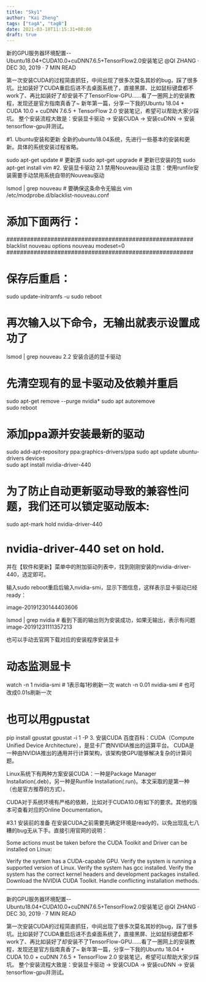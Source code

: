 ```yaml
---
title: "Sky1"
author: "Kai Zheng"
tags: ["tagA", "tagB"]
date: 2021-03-10T11:15:31+08:00
draft: true
---
```


新的GPU服务器环境配置--Ubuntu18.04+CUDA10.0+cuDNN7.6.5+TensorFlow2.0安装笔记
@QI ZHANG · DEC 30, 2019 · 7 MIN READ

第一次安装CUDA的过程简直抓狂，中间出现了很多次莫名其妙的bug，踩了很多坑。比如装好了CUDA重启后进不去桌面系统了，直接黑屏、比如鼠标键盘都不work了、再比如装好了却安装不了TensorFlow-GPU……看了一圈网上的安装教程，发现还是官方指南真香了~ 新年第一篇，分享一下我的Ubuntu 18.04 + CUDA 10.0 + cuDNN 7.6.5 + TensorFlow 2.0 安装笔记，希望可以帮助大家少踩坑。 整个安装流程大致是：安装显卡驱动 -> 安装CUDA -> 安装cuDNN -> 安装tensorflow-gpu并测试。

<!--more-->


#1. Ubuntu安装和更新
全新的ubuntu18.04系统，先进行一些基本的安装和更新。具体的系统安装过程省略。

sudo apt-get update # 更新源
sudo apt-get upgrade # 更新已安装的包
sudo apt-get install vim
#2. 安装显卡驱动
2.1 禁用Nouveau驱动
注意：使用runfile安装需要手动禁用系统自带的Nouveau驱动

lsmod | grep nouveau # 要确保这条命令无输出
vim /etc/modprobe.d/blacklist-nouveau.conf

# 添加下面两行：
#######################################################
blacklist nouveau
options nouveau modeset=0
#######################################################

# 保存后重启：
sudo update-initramfs -u
sudo reboot

# 再次输入以下命令，无输出就表示设置成功了
lsmod | grep nouveau
2.2 安装合适的显卡驱动
# 先清空现有的显卡驱动及依赖并重启
sudo apt-get remove --purge nvidia* 
sudo apt autoremove                 
sudo reboot                         
# 添加ppa源并安装最新的驱动
sudo add-apt-repository ppa:graphics-drivers/ppa 
sudo apt update
ubuntu-drivers devices                          
sudo apt install nvidia-driver-440
# 为了防止自动更新驱动导致的兼容性问题，我们还可以锁定驱动版本:
sudo apt-mark hold nvidia-driver-440 
# nvidia-driver-440 set on hold.
并在【软件和更新】菜单中的附加驱动列表中，找到刚刚安装的nvidia-driver-440，选定即可。

输入sudo reboot重启后输入nvidia-smi，显示下图信息，这样表示显卡驱动已经ready：

image-20191230144403606

lsmod | grep nvidia # 看到下面的输出则为安装成功，如果无输出，表示有问题
image-20191231111357213

也可以手动去官网下载对应的安装程序安装显卡

# 动态监测显卡
watch -n 1 nvidia-smi # 1表示每1秒刷新一次
watch -n 0.01 nvidia-smi # 也可改成0.01s刷新一次
# 也可以用gpustat
pip install gpustat
gpustat -i 1 -P
3. 安装CUDA
百度百科：CUDA（Compute Unified Device Architecture），是显卡厂商NVIDIA推出的运算平台。 CUDA是一种由NVIDIA推出的通用并行计算架构，该架构使GPU能够解决复杂的计算问题。

Linux系统下有两种方案安装CUDA：一种是Package Manager Installation(.deb)，另一种是Runfile Installation(.run)。本文采取的是第一种（也是官方推荐的方式）。

CUDA对于系统环境有严格的依赖，比如对于CUDA10.0有如下的要求。其他的版本可查看对应的Online Documentation。



#3.1 安装前的准备
在安装CUDA之前需要先确定环境是ready的，以免出现乱七八糟的bug无从下手。直接引用官网的说明：

Some actions must be taken before the CUDA Toolkit and Driver can be installed on Linux:

Verify the system has a CUDA-capable GPU.
Verify the system is running a supported version of Linux.
Verify the system has gcc installed.
Verify the system has the correct kernel headers and development packages installed.
Download the NVIDIA CUDA Toolkit.
Handle conflicting installation methods.

---

新的GPU服务器环境配置--Ubuntu18.04+CUDA10.0+cuDNN7.6.5+TensorFlow2.0安装笔记
@QI ZHANG · DEC 30, 2019 · 7 MIN READ

第一次安装CUDA的过程简直抓狂，中间出现了很多次莫名其妙的bug，踩了很多坑。比如装好了CUDA重启后进不去桌面系统了，直接黑屏、比如鼠标键盘都不work了、再比如装好了却安装不了TensorFlow-GPU……看了一圈网上的安装教程，发现还是官方指南真香了~ 新年第一篇，分享一下我的Ubuntu 18.04 + CUDA 10.0 + cuDNN 7.6.5 + TensorFlow 2.0 安装笔记，希望可以帮助大家少踩坑。 整个安装流程大致是：安装显卡驱动 -> 安装CUDA -> 安装cuDNN -> 安装tensorflow-gpu并测试。

<!--more-->